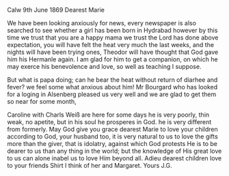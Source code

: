  Calw 9th June 1869
Dearest Marie

We have been looking anxiously for news, every newspaper is also searched to see whether a girl has been born in Hydrabad however by this time we trust that you are a happy mama we trust the Lord has done above expectation, you will have felt the heat very much the last weeks, and the nights will have been trying ones, Theodor will have thought that God gave him his Hermanle again. I am glad for him to get a companion, on which he may exerce his benevolence and love, so well as teaching I suppose.

But what is papa doing; can he bear the heat without return of diarhee and fever? we feel some what anxious about him! Mr Bourgard who has looked for a loging in Alsenberg pleased us very well and we are glad to get them so near for some month,

Caroline with Charls Weiß are here for some days he is very poorly, thin weak, no apetite, but in his soul he prosperes in God. he is very different from formerly. May God give you grace dearest Marie to love your children according to God, your husband too, it is very natural to us to love the gifts more than the giver, that is idolatry, against which God protests He is to be dearer to us than any thing in the world; but the knowledge of His great love to us can alone inabel us to love Him beyond all. 
Adieu dearest children love to your friends Shirt I think of her and Margaret.
 Yours J.G.
